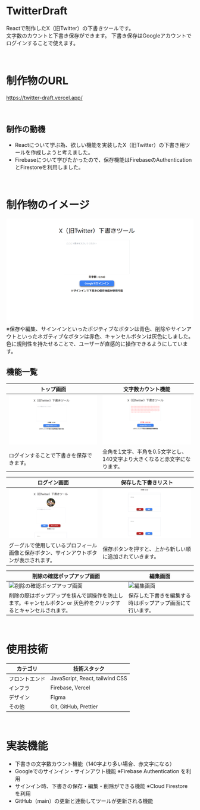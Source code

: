 # TwitterDraft
Reactで制作したX（旧Twitter）の下書きツールです。  
文字数のカウントと下書き保存ができます。
下書き保存はGoogleアカウントでログインすることで使えます。

<br>

# 制作物のURL
https://twitter-draft.vercel.app/

<br>

## 制作の動機
- Reactについて学ぶ為、欲しい機能を実装したX（旧Twitter）の下書き用ツールを作成しようと考えました。
- Firebaseについて学びたかったので、保存機能はFirebaseのAuthenticationとFirestoreを利用しました。

<br>

# 制作物のイメージ
![制作物のイメージ](/docs/images/app_view.gif)
※保存や編集、サインインといったポジティブなボタンは青色、削除やサインアウトといったネガティブなボタンは赤色、キャンセルボタンは灰色にしました。  
色に規則性を持たせることで、ユーザーが直感的に操作できるようにしています。
<br>

## 機能一覧
| トップ画面 | 文字数カウント機能 |
| ---- | ---- |
| ![トップ画面](/docs/images/design_top.png) | ![文字数カウント機能](/docs/images/design_error.png) |
| ログインすることで下書きを保存できます。 | 全角を1文字、半角を0.5文字とし、140文字より大きくなると赤文字になります。 |

| ログイン画面 | 保存した下書きリスト |
| ---- | ---- |
| ![ログイン画面](/docs/images/design_sign_in.png) | ![保存した下書きリスト](/docs/images/design_list.png) |
| グーグルで使用しているプロフィール画像と保存ボタン、サインアウトボタンが表示されます。 | 保存ボタンを押すと、上から新しい順に追加されていきます。 |

| 削除の確認ポップアップ画面 | 編集画面 |
| ---- | ---- |
| ![削除の確認ポップアップ画面](/docs/images/design_popup-del.png) | ![編集画面](/docs/images/design_popup-hozon.png) |
| 削除の際はポップアップを挟んで誤操作を防止します。キャンセルボタン or 灰色枠をクリックするとキャンセルされます。 | 保存した下書きを編集する時はポップアップ画面にて行います。 |

<br>

# 使用技術
| カテゴリ          | 技術スタック                                     |
| ----------------- | --------------------------------------------------   |
| フロントエンド          | JavaScript, React, tailwind CSS                       |
| インフラ    | Firebase, Vercel                          |
| デザイン            | Figma                                         |
| その他              | Git, GitHub, Prettier |

<br>

# 実装機能
- 下書きの文字数カウント機能（140字より多い場合、赤文字になる）
- Googleでのサインイン・サインアウト機能 ※Firebase Authentication を利用
- サインイン時、下書きの保存・編集・削除ができる機能 ※Cloud Firestore を利用
- GitHub（main）の更新と連動してツールが更新される機能
